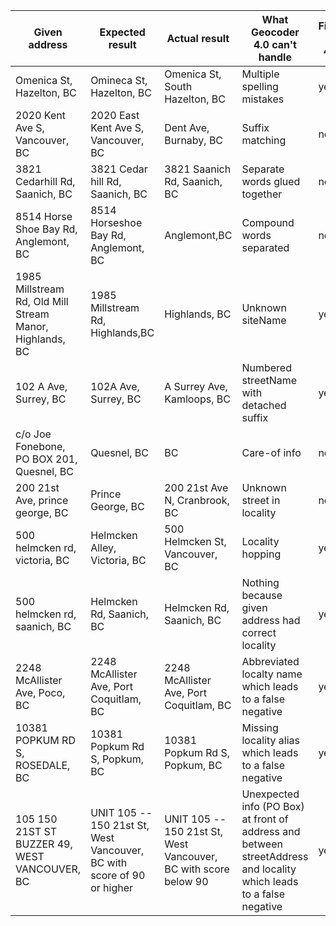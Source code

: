 |Given address|Expected result|Actual result|What Geocoder 4.0 can't handle|Fixed in 4.1
|---|---|---|---|---|
Omenica St, Hazelton, BC|Omineca St, Hazelton, BC|Omenica St, South Hazelton, BC|Multiple spelling mistakes|yes
2020 Kent Ave S, Vancouver, BC|2020 East Kent Ave S, Vancouver, BC|Dent Ave, Burnaby, BC|Suffix matching|no
3821 Cedarhill Rd, Saanich, BC|3821 Cedar hill Rd, Saanich, BC|3821 Saanich Rd, Saanich, BC|Separate words glued together|no
8514 Horse Shoe Bay Rd, Anglemont, BC|8514 Horseshoe Bay Rd, Anglemont, BC|Anglemont,BC|Compound words separated|no
1985 Millstream Rd, Old Mill Stream Manor, Highlands, BC|1985 Millstream Rd, Highlands,BC|Highlands, BC|Unknown siteName|yes
102 A Ave, Surrey, BC|102A Ave, Surrey, BC|A Surrey Ave, Kamloops, BC|Numbered streetName with detached suffix|yes
c/o Joe Fonebone, PO BOX 201, Quesnel, BC|Quesnel, BC|BC|Care-of info|no
200 21st Ave, prince george, BC|Prince George, BC|200 21st Ave N, Cranbrook, BC|Unknown street in locality|no
500 helmcken rd, victoria, BC|Helmcken Alley, Victoria, BC|500 Helmcken St, Vancouver, BC|Locality hopping|yes
500 helmcken rd, saanich, BC|Helmcken Rd, Saanich, BC|Helmcken Rd, Saanich, BC|Nothing because given address had correct locality|yes
2248 McAllister Ave, Poco, BC|2248 McAllister Ave, Port Coquitlam, BC|2248 McAllister Ave, Port Coquitlam, BC|Abbreviated localty name which leads to a false negative|yes
10381 POPKUM RD S, ROSEDALE, BC|10381 Popkum Rd S, Popkum, BC|10381 Popkum Rd S, Popkum, BC|Missing locality alias which leads to a false negative|yes
105 150 21ST ST BUZZER 49, WEST VANCOUVER, BC|UNIT 105 -- 150 21st St, West Vancouver, BC with score of 90 or higher|UNIT 105 -- 150 21st St, West Vancouver, BC with score below 90|Unexpected info (PO Box) at front of address and between streetAddress and locality which leads to a false negative|yes
